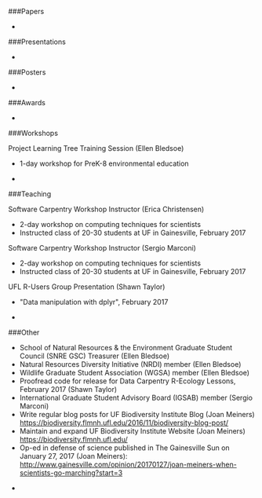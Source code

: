 ###Papers

-

###Presentations

- 

###Posters

-

###Awards

-

###Workshops

Project Learning Tree Training Session (Ellen Bledsoe)
* 1-day workshop for PreK-8 environmental education

-

###Teaching

Software Carpentry Workshop Instructor (Erica Christensen)
* 2-day workshop on computing techniques for scientists
* Instructed class of 20-30 students at UF in Gainesville, February 2017

Software Carpentry Workshop Instructor (Sergio Marconi)
* 2-day workshop on computing techniques for scientists
* Instructed class of 20-30 students at UF in Gainesville, February 2017

UFL R-Users Group Presentation (Shawn Taylor)  
* "Data manipulation with dplyr", February 2017  

-

###Other

* School of Natural Resources & the Environment Graduate Student Council (SNRE GSC) Treasurer (Ellen Bledsoe)
* Natural Resources Diversity Initiative (NRDI) member (Ellen Bledsoe) 
* Wildlife Graduate Student Association (WGSA) member (Ellen Bledsoe)
* Proofread code for release for Data Carpentry R-Ecology Lessons, February 2017 (Shawn Taylor)  
* International Graduate Student Advisory Board (IGSAB) member (Sergio Marconi)  
* Write regular blog posts for UF Biodiversity Institute Blog (Joan Meiners) https://biodiversity.flmnh.ufl.edu/2016/11/biodiversity-blog-post/  
* Maintain and expand UF Biodiversity Institute Website (Joan Meiners) https://biodiversity.flmnh.ufl.edu/  
* Op-ed in defense of science published in The Gainesville Sun on January 27, 2017 (Joan Meiners): http://www.gainesville.com/opinion/20170127/joan-meiners-when-scientists-go-marching?start=3

-